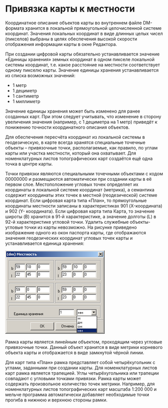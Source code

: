 # Привязка карты к местности

Координатное описание объектов карты во внутреннем файле DM-формата хранится в локальной прямоугольной целочисленной системе координат. Значения локальных координат в виде длинных целых чисел (пикселов) выбраны в целях обеспечения высокой скорости отображения информации карты в окне Редактора.

При создании цифровой карты обязательно устанавливается значение «Единицы хранения» земных координат в одном пикселе локальной системы координат, т.е. какое расстояние на местности соответствует одному пикселю карты. Значение единицы хранения устанавливается из списка возможных значений:
+ 1 метр
+ 1 дециметр
+ 1 сантиметр
+ 1 миллиметр

Значение единицы хранения может быть изменено для ранее созданных карт. При этом следует учитывать, что изменение в сторону увеличения значения (например, с 1&nbsp;дециметра на 1&nbsp;метр) приведёт к понижению точности координатного описания объектов.

Для обеспечения пересчёта координат из локальной системы в геодезическую, в карте всегда хранятся специальные точечные объекты – привязочные точки, располагаемые, как правило, по углам карты или участка местности, который она охватывает. Для номенклатурных листов топографических карт создаётся ещё одна точка в центре карты.

Точки привязки являются специальными точечными объектами с кодом 00000000 и размещаются автоматически при создании карты в её первом слое. Местоположение угловых точек определяет их координаты в локальной системе координат (метрика), а семантика содержит координаты этих точек в местной (геодезической) системе координат. Если цифровая карта типа «План», то прямоугольные координаты местности записаны в характеристиках 901 (X-координата) и 902 (Y- координата). Если цифровая карта типа Карта, то значение широты (B) хранится в 91-й характеристике, а значение долготы (L) в 92-й характеристике угловой точки. Удалить служебные объекты-угловые точки из карты невозможно. На рисунке приведено изображение одного из окон паспорта карты, где отображаются значения геодезических координат угловых точек карты и устанавливается единица хранения:

![alt-текст](_assets/mestnost.png "Диалоговое окно «Местность» с установленными значениями координат угловых точек и единицей хранения")

Рамка карты является линейным объектом, проходящим через угловые привязочные точки. Данный объект хранится в виде метрики корневого объекта карты и отображается в виде замкнутой чёрной линии.

Для карт типа «План» рамка представляет собой четырёхугольник с углами, заданными при создании карты. Для номенклатурных листов карт рамка является трапецией. Углы четырёхугольника или трапеции совпадают с угловыми точками привязки. Рамка карты может содержать произвольное количество точек метрики. Например, для номенклатурных листов топографических карт масштаба 1:200&nbsp;000 и мельче программа автоматически добавляет необходимые точки прогиба в нижнюю и верхнюю стороны рамки.